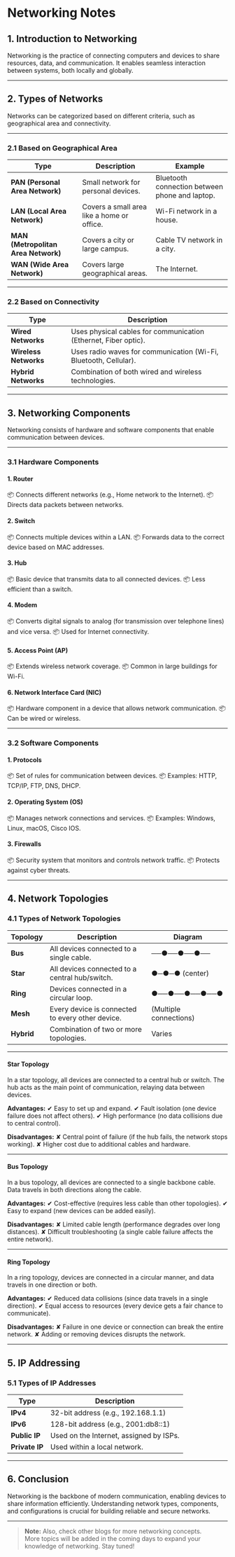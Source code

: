 # Networking Notes

## 1. Introduction to Networking
Networking is the practice of connecting computers and devices to share resources, data, and communication. It enables seamless interaction between systems, both locally and globally.

---

## 2. Types of Networks

Networks can be categorized based on different criteria, such as geographical area and connectivity.

---

### 2.1 Based on Geographical Area

| **Type** | **Description** | **Example** |
|----------|---------------|------------|
| **PAN (Personal Area Network)** | Small network for personal devices. | Bluetooth connection between phone and laptop. |
| **LAN (Local Area Network)** | Covers a small area like a home or office. | Wi-Fi network in a house. |
| **MAN (Metropolitan Area Network)** | Covers a city or large campus. | Cable TV network in a city. |
| **WAN (Wide Area Network)** | Covers large geographical areas. | The Internet. |

---

### 2.2 Based on Connectivity

| **Type** | **Description** |
|----------|---------------|
| **Wired Networks** | Uses physical cables for communication (Ethernet, Fiber optic). |
| **Wireless Networks** | Uses radio waves for communication (Wi-Fi, Bluetooth, Cellular). |
| **Hybrid Networks** | Combination of both wired and wireless technologies. |

---

## 3. Networking Components

Networking consists of hardware and software components that enable communication between devices.

---

### 3.1 Hardware Components

#### 1. **Router**
📦 Connects different networks (e.g., Home network to the Internet).
📦 Directs data packets between networks.

#### 2. **Switch**
📦 Connects multiple devices within a LAN.
📦 Forwards data to the correct device based on MAC addresses.

#### 3. **Hub**
📦 Basic device that transmits data to all connected devices.
📦 Less efficient than a switch.

#### 4. **Modem**
📦 Converts digital signals to analog (for transmission over telephone lines) and vice versa.
📦 Used for Internet connectivity.

#### 5. **Access Point (AP)**
📦 Extends wireless network coverage.
📦 Common in large buildings for Wi-Fi.

#### 6. **Network Interface Card (NIC)**
📦 Hardware component in a device that allows network communication.
📦 Can be wired or wireless.

---

### 3.2 Software Components

#### 1. **Protocols**
📦 Set of rules for communication between devices.
📦 Examples: HTTP, TCP/IP, FTP, DNS, DHCP.

#### 2. **Operating System (OS)**
📦 Manages network connections and services.
📦 Examples: Windows, Linux, macOS, Cisco IOS.

#### 3. **Firewalls**
📦 Security system that monitors and controls network traffic.
📦 Protects against cyber threats.

---

## 4. Network Topologies

### 4.1 **Types of Network Topologies**

| **Topology** | **Description** | **Diagram** |
| --- | --- | --- |
| **Bus** | All devices connected to a single cable. | ──●──●──●── |
| **Star** | All devices connected to a central hub/switch. | ●─●─● (center) |
| **Ring** | Devices connected in a circular loop. | ●──●──●──●──● |
| **Mesh** | Every device is connected to every other device. | (Multiple connections) |
| **Hybrid** | Combination of two or more topologies. | Varies |

---
#### **Star Topology**
In a star topology, all devices are connected to a central hub or switch. The hub acts as the main point of communication, relaying data between devices.

**Advantages:**
✔ Easy to set up and expand.
✔ Fault isolation (one device failure does not affect others).
✔ High performance (no data collisions due to central control).

**Disadvantages:**
✘ Central point of failure (if the hub fails, the network stops working).
✘ Higher cost due to additional cables and hardware.

---

#### **Bus Topology**
In a bus topology, all devices are connected to a single backbone cable. Data travels in both directions along the cable.

**Advantages:**
✔ Cost-effective (requires less cable than other topologies).
✔ Easy to expand (new devices can be added easily).

**Disadvantages:**
✘ Limited cable length (performance degrades over long distances).
✘ Difficult troubleshooting (a single cable failure affects the entire network).

---

#### **Ring Topology**
In a ring topology, devices are connected in a circular manner, and data travels in one direction or both.

**Advantages:**
✔ Reduced data collisions (since data travels in a single direction).
✔ Equal access to resources (every device gets a fair chance to communicate).

**Disadvantages:**
✘ Failure in one device or connection can break the entire network.
✘ Adding or removing devices disrupts the network.

---

## 5. IP Addressing

### 5.1 **Types of IP Addresses**

| **Type** | **Description** |
|----------|---------------|
| **IPv4** | 32-bit address (e.g., 192.168.1.1) |
| **IPv6** | 128-bit address (e.g., 2001:db8::1) |
| **Public IP** | Used on the Internet, assigned by ISPs. |
| **Private IP** | Used within a local network. |

---

## 6. Conclusion
Networking is the backbone of modern communication, enabling devices to share information efficiently. Understanding network types, components, and configurations is crucial for building reliable and secure networks.

---

> **Note:** Also, check other blogs for more networking concepts.  
> More topics will be added in the coming days to expand your knowledge of networking. Stay tuned!
